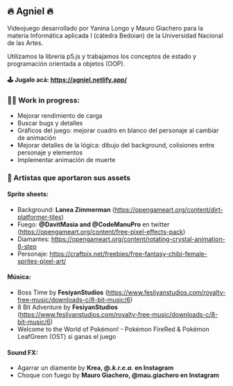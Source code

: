 ## 🔥 Agniel 🔥

Videojuego desarrollado por Yanina Longo y Mauro Giachero para la materia Informática aplicada I (cátedra Bedoian) de la Universidad Nacional de las Artes.

Utilizamos la librería p5.js y trabajamos los conceptos de estado y programación orientada a objetos (OOP).

#### 🕹 **Jugalo acá:** https://agniel.netlify.app/

### 🐱‍🏍 Work in progress:

- Mejorar rendimiento de carga
- Buscar bugs y detalles
- Gráficos del juego: mejorar cuadro en blanco del personaje al cambiar de animación
- Mejorar detalles de la lógica: dibujo del background, colisiones entre personaje y elementos
- Implementar animación de muerte

### 🎨 Artistas que aportaron sus assets

#### Sprite sheets:

- Background: **Lanea Zimmerman** (https://opengameart.org/content/dirt-platformer-tiles)
- Fuego: **@DavitMasia and @CodeManuPro** en twitter (https://opengameart.org/content/free-pixel-effects-pack)
- Diamantes: https://opengameart.org/content/rotating-crystal-animation-8-step
- Personaje: https://craftpix.net/freebies/free-fantasy-chibi-female-sprites-pixel-art/

#### Música:

- Boss Time by **FesiyanStudios** (https://www.fesliyanstudios.com/royalty-free-music/downloads-c/8-bit-music/6)
- 8 Bit Adventure by **FesiyanStudios** (https://www.fesliyanstudios.com/royalty-free-music/downloads-c/8-bit-music/6)
- Welcome to the World of Pokémon! - Pokémon FireRed & Pokémon LeafGreen (OST) si ganas el juego

#### Sound FX:

- Agarrar un diamente by **Krea, @_.k.r.e.a._ en Instagram**
- Choque con fuego by **Mauro Giachero, @mau.giachero en Instagram**
